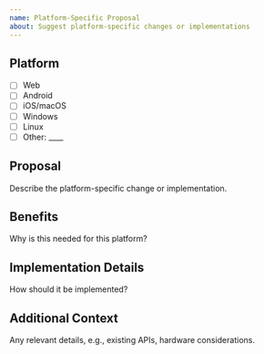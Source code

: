 ```yaml
---
name: Platform-Specific Proposal
about: Suggest platform-specific changes or implementations
---
```


## Platform
- [ ] Web
- [ ] Android
- [ ] iOS/macOS
- [ ] Windows
- [ ] Linux
- [ ] Other: ____

## Proposal
Describe the platform-specific change or implementation.

## Benefits
Why is this needed for this platform?

## Implementation Details
How should it be implemented?

## Additional Context
Any relevant details, e.g., existing APIs, hardware considerations.